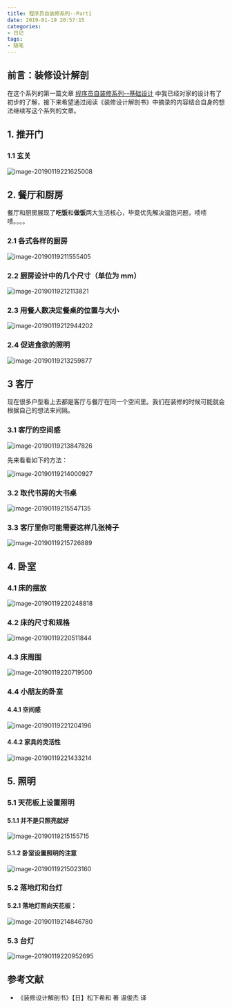 ```yaml
---
title: 程序员自装修系列--Part1
date: 2019-01-19 20:57:15
categories:
- 日记
tags:
- 随笔
---
```


## 前言：装修设计解剖

在这个系列的第一篇文章 [程序员自装修系列--基础设计](https://dnduuhn.com/2019/01/13/%E7%A8%8B%E5%BA%8F%E5%91%98%E8%87%AA%E8%A3%85%E4%BF%AE%E7%B3%BB%E5%88%97-%E5%9F%BA%E7%A1%80%E8%AE%BE%E8%AE%A1/) 中我已经对家的设计有了初步的了解，接下来希望通过阅读《装修设计解剖书》中摘录的内容结合自身的想法继续写这个系列的文章。

<!-- more -->

## 1. 推开门

### 1.1 玄关

![image-20190119221625008](../../assets/image-20190119221625008.png)

## 2. 餐厅和厨房

餐厅和厨房展现了**吃饭**和**做饭**两大生活核心，毕竟优先解决温饱问题，啧啧啧。。。。

### 2.1 各式各样的厨房

![image-20190119211555405](../../assets/image-20190119211555405.png)





### 2.2 厨房设计中的几个尺寸（单位为 mm）

![image-20190119212113821](../../assets/image-20190119212113821.png)



### 2.3 用餐人数决定餐桌的位置与大小

![image-20190119212944202](../../assets/image-20190119212944202.png)

### 2.4 促进食欲的照明

![image-20190119213259877](../../assets/image-20190119213259877.png)

## 3 客厅

现在很多户型看上去都是客厅与餐厅在同一个空间里。我们在装修的时候可能就会根据自己的想法来间隔。

### 3.1 客厅的空间感

![image-20190119213847826](../../assets/image-20190119213847826.png)

先来看看如下的方法：

![image-20190119214000927](../../assets/image-20190119214000927.png)

### 3.2 取代书房的大书桌

![image-20190119215547135](../../assets/image-20190119215547135.png)

### 3.3 客厅里你可能需要这样几张椅子

![image-20190119215726889](../../assets/image-20190119215726889.png)



## 4. 卧室

### 4.1 床的摆放

![image-20190119220248818](../../assets/image-20190119220248818.png)

### 4.2 床的尺寸和规格

![image-20190119220511844](../../assets/image-20190119220511844.png)

### 4.3 床周围

![image-20190119220719500](../../assets/image-20190119220719500.png)

### 4.4 小朋友的卧室

#### 4.4.1 空间感

![image-20190119221204196](../../assets/image-20190119221204196.png)

#### 4.4.2 家具的灵活性

![image-20190119221433214](../../assets/image-20190119221433214.png)



## 5. 照明

### 5.1 天花板上设置照明

#### 5.1.1 并不是只照亮就好

![image-20190119215155715](../../assets/image-20190119215155715.png)

#### 5.1.2 卧室设置照明的注意

![image-20190119215023160](../../assets/image-20190119215023160.png)



### 5.2 落地灯和台灯

#### 5.2.1 落地灯照向天花板：

![image-20190119214846780](../../assets/image-20190119214846780.png)

### 5.3 台灯

![image-20190119220952695](../../assets/image-20190119220952695.png)







## 参考文献

- 《装修设计解剖书》【日】松下希和 著 温俊杰 译